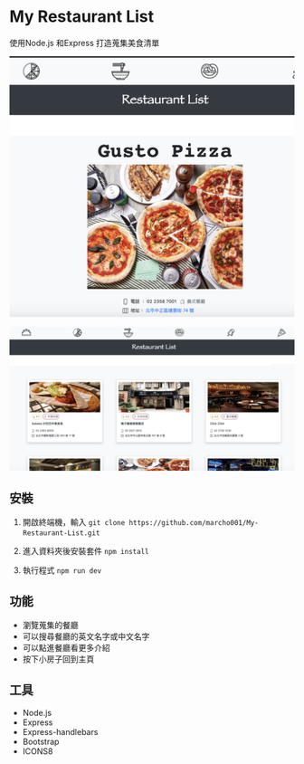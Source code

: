 # My Restaurant List

使用Node.js 和Express 打造蒐集美食清單


![image alt](https://github.com/marcho001/My-Restaurant-List/blob/master/public/%E6%88%AA%E5%9C%96%202020-05-02%20%E4%B8%8B%E5%8D%886.55.10.png)

![image alt](https://github.com/marcho001/My-Restaurant-List/blob/master/public/%E6%88%AA%E5%9C%96%202020-05-02%20%E4%B8%8B%E5%8D%887.00.09.png)

## 安裝

1. 開啟終端機，輸入
`git clone https://github.com/marcho001/My-Restaurant-List.git`

2. 進入資料夾後安裝套件
`npm install`

3. 執行程式
`npm run dev`

 
## 功能

- 瀏覽蒐集的餐廳
- 可以搜尋餐廳的英文名字或中文名字
- 可以點進餐廳看更多介紹
- 按下小房子回到主頁

## 工具

- Node.js
- Express
- Express-handlebars
- Bootstrap
- ICONS8

